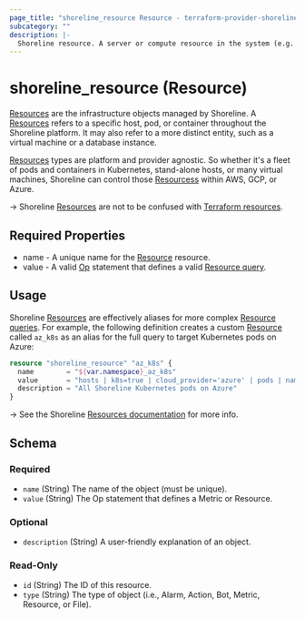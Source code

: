 ```yaml
---
page_title: "shoreline_resource Resource - terraform-provider-shoreline"
subcategory: ""
description: |-
  Shoreline resource. A server or compute resource in the system (e.g. host, pod, container).
---
```


# shoreline_resource (Resource)

[Resources](https://docs.shoreline.io/platform/resources) are the infrastructure objects managed by Shoreline.  A [Resources](https://docs.shoreline.io/platform/resources) refers to a specific host, pod, or container throughout the Shoreline platform. It may also refer to a more distinct entity, such as a virtual machine or a database instance.

[Resources](https://docs.shoreline.io/platform/resources) types are platform and provider agnostic. So whether it's a fleet of pods and containers in Kubernetes, stand-alone hosts, or many virtual machines, Shoreline can control those [Resourcess](https://docs.shoreline.io/platform/resources) within AWS, GCP, or Azure.

-> Shoreline [Resources](https://docs.shoreline.io/platform/resources) are not to be confused with [Terraform resources](https://www.terraform.io/docs/language/resources/index.html).

## Required Properties

- name - A unique name for the [Resource](https://docs.shoreline.io/platform/resources) resource.
- value - A valid [Op](https://docs.shoreline.io/op) statement that defines a valid [Resource query](https://docs.shoreline.io/platform/resources).

## Usage

Shoreline [Resources](https://docs.shoreline.io/platform/resources) are effectively aliases for more complex [Resource queries](https://docs.shoreline.io/platform/resources).  For example, the following definition creates a custom [Resource](https://docs.shoreline.io/platform/resources) called `az_k8s` as an alias for the full query to target Kubernetes pods on Azure:

```tf
resource "shoreline_resource" "az_k8s" {
  name        = "${var.namespace}_az_k8s"
  value       = "hosts | k8s=true | cloud_provider='azure' | pods | namespace=[\"${var.namespace}\"]"
  description = "All Shoreline Kubernetes pods on Azure"
}
```

-> See the Shoreline [Resources documentation](https://docs.shoreline.io/platform/resources) for more info.

<!-- schema generated by tfplugindocs -->
## Schema

### Required

- `name` (String) The name of the object (must be unique).
- `value` (String) The Op statement that defines a Metric or Resource.

### Optional

- `description` (String) A user-friendly explanation of an object.

### Read-Only

- `id` (String) The ID of this resource.
- `type` (String) The type of object (i.e., Alarm, Action, Bot, Metric, Resource, or File).